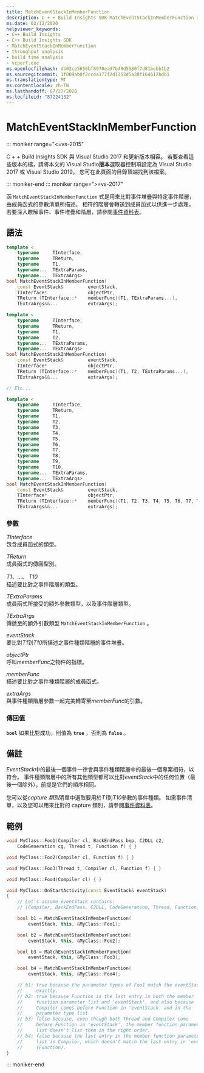 ```yaml
---
title: MatchEventStackInMemberFunction
description: C + + Build Insights SDK MatchEventStackInMemberFunction 函數參考。
ms.date: 02/12/2020
helpviewer_keywords:
- C++ Build Insights
- C++ Build Insights SDK
- MatchEventStackInMemberFunction
- throughput analysis
- build time analysis
- vcperf.exe
ms.openlocfilehash: db02ce5656bf8970ead7b49d5580f7d81bebb1b2
ms.sourcegitcommit: 1f009ab0f2cc4a177f2d1353d5a38f164612bdb1
ms.translationtype: MT
ms.contentlocale: zh-TW
ms.lasthandoff: 07/27/2020
ms.locfileid: "87224132"
---
```

# <a name="matcheventstackinmemberfunction"></a>MatchEventStackInMemberFunction

::: moniker range="<=vs-2015"

C + + Build Insights SDK 與 Visual Studio 2017 和更新版本相容。 若要查看這些版本的檔，請將本文的 Visual Studio**版本**選取器控制項設定為 Visual Studio 2017 或 Visual Studio 2019。 您可在此頁面的目錄頂端找到該檔案。

::: moniker-end
::: moniker range=">=vs-2017"

函 `MatchEventStackInMemberFunction` 式是用來比對事件堆疊與特定事件階層，由成員函式的參數清單所描述。 相符的階層會轉送到成員函式以供進一步處理。 若要深入瞭解事件、事件堆疊和階層，請參閱[事件資料表](../event-table.md)。

## <a name="syntax"></a>語法

```cpp
template <
    typename     TInterface,
    typename     TReturn,
    typename     T1,
    typename...  TExtraParams,
    typename...  TExtraArgs>
bool MatchEventStackInMemberFunction(
    const EventStack&         eventStack,
    TInterface*               objectPtr,
    TReturn (TInterface::*    memberFunc)(T1, TExtraParams...),
    TExtraArgs&&...           extraArgs);

template <
    typename     TInterface,
    typename     TReturn,
    typename     T1,
    typename     T2,
    typename...  TExtraParams,
    typename...  TExtraArgs>
bool MatchEventStackInMemberFunction(
    const EventStack&         eventStack,
    TInterface*               objectPtr,
    TReturn (TInterface::*    memberFunc)(T1, T2, TExtraParams...),
    TExtraArgs&&...           extraArgs);

// Etc...

template <
    typename     TInterface,
    typename     TReturn,
    typename     T1,
    typename     T2,
    typename     T3,
    typename     T4,
    typename     T5,
    typename     T6,
    typename     T7,
    typename     T8,
    typename     T9,
    typename     T10,
    typename...  TExtraParams,
    typename...  TExtraArgs>
bool MatchEventStackInMemberFunction(
    const EventStack&         eventStack,
    TInterface*               objectPtr,
    TReturn (TInterface::*    memberFunc)(T1, T2, T3, T4, T5, T6, T7, T8, T9, T10, TExtraParams...),
    TExtraArgs&&...           extraArgs);
```

### <a name="parameters"></a>參數

*TInterface*\
包含成員函式的類型。

*TReturn*\
成員函式的傳回型別。

*T1*、...、 *T10*\
描述要比對之事件階層的類型。

*TExtraParams*\
成員函式所接受的額外參數類型，以及事件階層類型。

*TExtraArgs*\
傳遞至的額外引數類型 `MatchEventStackInMemberFunction` 。

*eventStack*\
要比對*T1*到*T10*所描述之事件種類階層的事件堆疊。

*objectPtr*\
呼叫*memberFunc*之物件的指標。

*memberFunc*\
描述要比對之事件種類階層的成員函式。

*extraArgs*\
與事件種類階層參數一起完美轉寄至*memberFunc*的引數。

### <a name="return-value"></a>傳回值

**`bool`** 如果比對成功，則值為 **`true`** ，否則為 **`false`** 。

## <a name="remarks"></a>備註

*EventStack*中的最後一個事件一律會與事件種類階層中的最後一個專案相符，以符合。 事件種類階層中的所有其他類型都可以比對*eventStack*中的任何位置（最後一個除外），前提是它們的順序相同。

您可以從*capture 類別*清單中選取要用於*T1*到*T10*參數的事件種類。 如需事件清單，以及您可以用來比對的 capture 類別，請參閱[事件資料表](../event-table.md)。

## <a name="example"></a>範例

```cpp
void MyClass::Foo1(Compiler cl, BackEndPass bep, C2DLL c2,
    CodeGeneration cg, Thread t, Function f) { }

void MyClass::Foo2(Compiler cl, Function f) { }

void MyClass::Foo3(Thread t, Compiler cl, Function f) { }

void MyClass::Foo4(Compiler cl) { }

void MyClass::OnStartActivity(const EventStack& eventStack)
{
    // Let's assume eventStack contains:
    // [Compiler, BackEndPass, C2DLL, CodeGeneration, Thread, Function]

    bool b1 = MatchEventStackInMemberFunction(
        eventStack, this, &MyClass::Foo1);

    bool b2 = MatchEventStackInMemberFunction(
        eventStack, this, &MyClass::Foo2);

    bool b3 = MatchEventStackInMemberFunction(
        eventStack, this, &MyClass::Foo3);

    bool b4 = MatchEventStackInMemberFunction(
        eventStack, this, &MyClass::Foo4);

    // b1: true because the parameter types of Foo1 match the eventStack
    //     exactly.
    // b2: true because Function is the last entry in both the member
    //     function parameter list and 'eventStack', and also because
    //     Compiler comes before Function in 'eventStack' and in the
    //     parameter type list.
    // b3: false because, even though both Thread and Compiler come
    //     before Function in 'eventStack', the member function parameter
    //     list doesn't list them in the right order.
    // b4: false because the last entry in the member function parameter
    //     list is Compiler, which doesn't match the last entry in 'eventStack'
    //     (Function).
}
```

::: moniker-end
